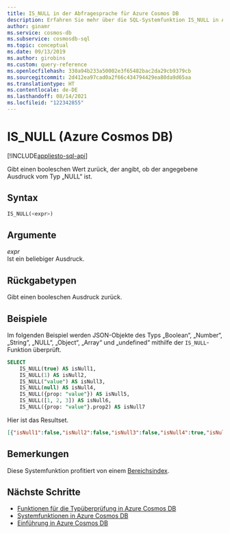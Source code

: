 ```yaml
---
title: IS_NULL in der Abfragesprache für Azure Cosmos DB
description: Erfahren Sie mehr über die SQL-Systemfunktion IS_NULL in Azure Cosmos DB.
author: ginamr
ms.service: cosmos-db
ms.subservice: cosmosdb-sql
ms.topic: conceptual
ms.date: 09/13/2019
ms.author: girobins
ms.custom: query-reference
ms.openlocfilehash: 330a94b233a50002e3f65482bac2da29cb9379cb
ms.sourcegitcommit: 2d412ea97cad0a2f66c434794429ea80da9d65aa
ms.translationtype: HT
ms.contentlocale: de-DE
ms.lasthandoff: 08/14/2021
ms.locfileid: "122342855"
---
```

# <a name="is_null-azure-cosmos-db"></a>IS_NULL (Azure Cosmos DB)
[!INCLUDE[appliesto-sql-api](../includes/appliesto-sql-api.md)]

 Gibt einen booleschen Wert zurück, der angibt, ob der angegebene Ausdruck vom Typ „NULL“ ist.  
  
## <a name="syntax"></a>Syntax
  
```sql
IS_NULL(<expr>)  
```  
  
## <a name="arguments"></a>Argumente
  
*expr*  
   Ist ein beliebiger Ausdruck.  
  
## <a name="return-types"></a>Rückgabetypen
  
  Gibt einen booleschen Ausdruck zurück.  
  
## <a name="examples"></a>Beispiele
  
  Im folgenden Beispiel werden JSON-Objekte des Typs „Boolean“, „Number“, „String“, „NULL“, „Object“, „Array“ und „undefined“ mithilfe der `IS_NULL`-Funktion überprüft.  
  
```sql
SELECT   
    IS_NULL(true) AS isNull1,   
    IS_NULL(1) AS isNull2,  
    IS_NULL("value") AS isNull3,   
    IS_NULL(null) AS isNull4,  
    IS_NULL({prop: "value"}) AS isNull5,   
    IS_NULL([1, 2, 3]) AS isNull6,  
    IS_NULL({prop: "value"}.prop2) AS isNull7  
```  
  
 Hier ist das Resultset.  
  
```json
[{"isNull1":false,"isNull2":false,"isNull3":false,"isNull4":true,"isNull5":false,"isNull6":false,"isNull7":false}]
```  

## <a name="remarks"></a>Bemerkungen

Diese Systemfunktion profitiert von einem [Bereichsindex](../index-policy.md#includeexclude-strategy).

## <a name="next-steps"></a>Nächste Schritte

- [Funktionen für die Typüberprüfung in Azure Cosmos DB](sql-query-type-checking-functions.md)
- [Systemfunktionen in Azure Cosmos DB](sql-query-system-functions.md)
- [Einführung in Azure Cosmos DB](../introduction.md)
